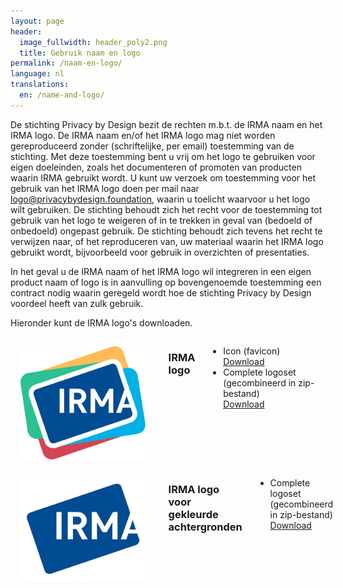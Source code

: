 ```yaml
---
layout: page
header:
  image_fullwidth: header_poly2.png
  title: Gebruik naam en logo
permalink: /naam-en-logo/
language: nl
translations:
  en: /name-and-logo/
---
```


De stichting Privacy by Design bezit de rechten m.b.t. de IRMA naam en
het IRMA logo. De IRMA naam en/of het IRMA logo mag niet worden
gereproduceerd zonder (schriftelijke, per email) toestemming van de
stichting. Met deze toestemming bent u vrij om het logo te gebruiken
voor eigen doeleinden, zoals het documenteren of promoten van
producten waarin IRMA gebruikt wordt. U kunt uw verzoek om toestemming
voor het gebruik van het IRMA logo doen per mail naar
<a href="mailto:logo@privacybydesign.foundation">logo@privacybydesign.foundation</a>,
waarin u toelicht waarvoor u het logo wilt gebruiken. De stichting behoudt zich het
recht voor de toestemming tot gebruik van het logo te weigeren of in te trekken in
geval van (bedoeld of onbedoeld) ongepast gebruik. De stichting
behoudt zich tevens het recht te verwijzen naar, of het reproduceren
van, uw materiaal waarin het IRMA logo gebruikt wordt, bijvoorbeeld
voor gebruik in overzichten of presentaties.

In het geval u de IRMA naam of het IRMA logo wil integreren in een
eigen product naam of logo is in aanvulling op bovengenoemde
toestemming een contract nodig waarin geregeld wordt hoe de stichting
Privacy by Design voordeel heeft van zulk gebruik.

Hieronder kunt de IRMA logo's downloaden.

<div class="row" style="width: 100%">
    <div class="columns" style="width: 100%">
        <img src="/images/irma_logo.png" style="float: right; width: 40%; padding: 15px" />
        <h3>IRMA logo</h3>
        <ul>
            <li>Icon (favicon) &emsp;<a href="/irma-logos/favicon.ico">Download</a></li>
            <li>Complete logoset (gecombineerd in zip-bestand)<br><a href="/irma-logos/logo.zip">Download</a></li>
        </ul>
    </div>
</div>
<div class="row">
    <div class="columns" style="width: 100%">
        <img src="/images/irma_logo_for_colored_background.png" style="float: right; width: 40%; padding: 15px" />
        <h3>IRMA logo voor gekleurde achtergronden</h3>
        <ul>
            <li>Complete logoset (gecombineerd in zip-bestand)<br><a href="/irma-logos/logo_for_colored_backgrounds.zip">Download</a></li>
        </ul>
    </div>
</div>


